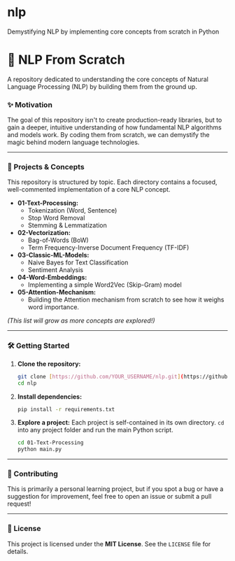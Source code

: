 # nlp
Demystifying NLP by implementing core concepts from scratch in Python



# 🧠 NLP From Scratch

A repository dedicated to understanding the core concepts of Natural Language Processing (NLP) by building them from the ground up.

### ✨ Motivation

The goal of this repository isn't to create production-ready libraries, but to gain a deeper, intuitive understanding of how fundamental NLP algorithms and models work. By coding them from scratch, we can demystify the magic behind modern language technologies.

---

### 🚀 Projects & Concepts

This repository is structured by topic. Each directory contains a focused, well-commented implementation of a core NLP concept.

* **01-Text-Processing:**
    * Tokenization (Word, Sentence)
    * Stop Word Removal
    * Stemming & Lemmatization
* **02-Vectorization:**
    * Bag-of-Words (BoW)
    * Term Frequency-Inverse Document Frequency (TF-IDF)
* **03-Classic-ML-Models:**
    * Naive Bayes for Text Classification
    * Sentiment Analysis
* **04-Word-Embeddings:**
    * Implementing a simple Word2Vec (Skip-Gram) model
* **05-Attention-Mechanism:**
    * Building the Attention mechanism from scratch to see how it weighs word importance.

*(This list will grow as more concepts are explored!)*

---

### 🛠️ Getting Started

1.  **Clone the repository:**
    ```sh
    git clone [https://github.com/YOUR_USERNAME/nlp.git](https://github.com/YOUR_USERNAME/nlp.git)
    cd nlp
    ```

2.  **Install dependencies:**
    ```sh
    pip install -r requirements.txt
    ```

3.  **Explore a project:**
    Each project is self-contained in its own directory. `cd` into any project folder and run the main Python script.
    ```sh
    cd 01-Text-Processing
    python main.py
    ```

---

### 🤝 Contributing

This is primarily a personal learning project, but if you spot a bug or have a suggestion for improvement, feel free to open an issue or submit a pull request!

---

### 📜 License

This project is licensed under the **MIT License**. See the `LICENSE` file for details.
